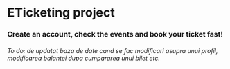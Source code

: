 # ETicketing project
### Create an account, check the events and book your ticket fast!
###### To do: de updatat baza de date cand se fac modificari asupra unui profil, modificarea balantei dupa cumpararea unui bilet etc.
